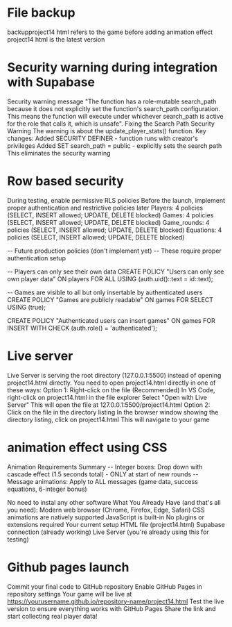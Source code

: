 # File backup
backupproject14 html refers to the game before adding animation effect
project14 html is the latest version


# Security warning during integration with Supabase
Security warning message "The function has a role-mutable search_path because it does not explicitly set the function's search_path configuration. This means the function will execute under whichever search_path is active for the role that calls it, which is unsafe". 
Fixing the Search Path Security Warning
The warning is about the update_player_stats() function. 
Key changes:
Added SECURITY DEFINER - function runs with creator's privileges
Added SET search_path = public - explicitly sets the search path
This eliminates the security warning

# Row based security
During testing, enable permissive RLS policies
Before the launch, implement proper authentication and restrictive policies later
Players: 4 policies (SELECT, INSERT allowed; UPDATE, DELETE blocked)
Games: 4 policies (SELECT, INSERT allowed; UPDATE, DELETE blocked)
Game_rounds: 4 policies (SELECT, INSERT allowed; UPDATE, DELETE blocked)
Equations: 4 policies (SELECT, INSERT allowed; UPDATE, DELETE blocked)

-- Future production policies (don't implement yet)
-- These require proper authentication setup

-- Players can only see their own data
CREATE POLICY "Users can only see own player data" ON players
    FOR ALL USING (auth.uid()::text = id::text);

-- Games are visible to all but only insertable by authenticated users
CREATE POLICY "Games are publicly readable" ON games
    FOR SELECT USING (true);

CREATE POLICY "Authenticated users can insert games" ON games
    FOR INSERT WITH CHECK (auth.role() = 'authenticated');

# Live server 
Live Server is serving the root directory (127.0.0.1:5500) instead of opening project14.html directly.
You need to open project14.html directly in one of these ways:
Option 1: Right-click on the file (Recommended)
In VS Code, right-click on project14.html in the file explorer
Select "Open with Live Server"
This will open the file at 127.0.0.1:5500/project14.html
Option 2: Click on the file in the directory listing
In the browser window showing the directory listing, click on project14.html
This will navigate to your game

# animation effect using CSS
Animation Requirements Summary
-- Integer boxes: Drop down with cascade effect (1.5 seconds total) - ONLY at start of new rounds
-- Message animations: Apply to ALL messages (game data, success equations, 6-integer bonus)

No need to instal any other software
What You Already Have (and that's all you need):
Modern web browser (Chrome, Firefox, Edge, Safari)
CSS animations are natively supported
JavaScript is built-in
No plugins or extensions required
Your current setup
HTML file (project14.html)
Supabase connection (already working)
Live Server (you're already using this for testing)

# Github pages launch
Commit your final code to GitHub repository
Enable GitHub Pages in repository settings
Your game will be live at https://yourusername.github.io/repository-name/project14.html
Test the live version to ensure everything works with GitHub Pages
Share the link and start collecting real player data!